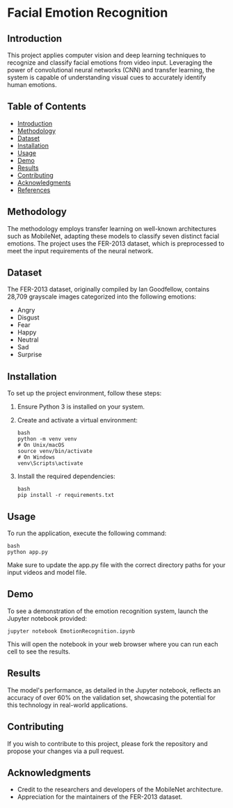 # Facial Emotion Recognition

## Introduction
This project applies computer vision and deep learning techniques to recognize and classify facial emotions from video input. Leveraging the power of convolutional neural networks (CNN) and transfer learning, the system is capable of understanding visual cues to accurately identify human emotions.

## Table of Contents
- [Introduction](#introduction)
- [Methodology](#methodology)
- [Dataset](#dataset)
- [Installation](#installation)
- [Usage](#usage)
- [Demo](#demo)
- [Results](#results)
- [Contributing](#contributing)
- [Acknowledgments](#acknowledgments)
- [References](#references)

## Methodology
The methodology employs transfer learning on well-known architectures such as MobileNet, adapting these models to classify seven distinct facial emotions. The project uses the FER-2013 dataset, which is preprocessed to meet the input requirements of the neural network.

## Dataset
The FER-2013 dataset, originally compiled by Ian Goodfellow, contains 28,709 grayscale images categorized into the following emotions:
- Angry
- Disgust
- Fear
- Happy
- Neutral
- Sad
- Surprise

## Installation
To set up the project environment, follow these steps:

1. Ensure Python 3 is installed on your system.
2. Create and activate a virtual environment:

    ```
    bash
    python -m venv venv
    # On Unix/macOS
    source venv/bin/activate
    # On Windows
    venv\Scripts\activate
    ```

3. Install the required dependencies:

    ```
    bash
    pip install -r requirements.txt
    ```

## Usage
To run the application, execute the following command:

```
bash
python app.py
```
Make sure to update the app.py file with the correct directory paths for your input videos and model file.

## Demo
To see a demonstration of the emotion recognition system, launch the Jupyter notebook provided:
```
jupyter notebook EmotionRecognition.ipynb
```
This will open the notebook in your web browser where you can run each cell to see the results.

## Results
The model's performance, as detailed in the Jupyter notebook, reflects an accuracy of over 60% on the validation set, showcasing the potential for this technology in real-world applications.



## Contributing
If you wish to contribute to this project, please fork the repository and propose your changes via a pull request.


## Acknowledgments
- Credit to the researchers and developers of the MobileNet architecture.
- Appreciation for the maintainers of the FER-2013 dataset.

